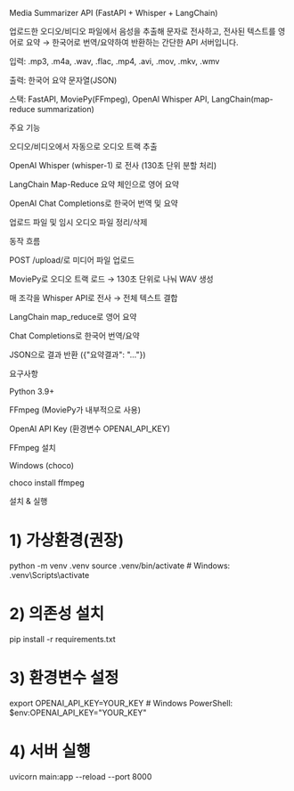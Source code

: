 Media Summarizer API (FastAPI + Whisper + LangChain)

업로드한 오디오/비디오 파일에서 음성을 추출해 문자로 전사하고, 전사된 텍스트를 영어로 요약 → 한국어로 번역/요약하여 반환하는 간단한 API 서버입니다.

입력: .mp3, .m4a, .wav, .flac, .mp4, .avi, .mov, .mkv, .wmv

출력: 한국어 요약 문자열(JSON)

스택: FastAPI, MoviePy(FFmpeg), OpenAI Whisper API, LangChain(map-reduce summarization)


주요 기능

오디오/비디오에서 자동으로 오디오 트랙 추출

OpenAI Whisper (whisper-1) 로 전사 (130초 단위 분할 처리)

LangChain Map-Reduce 요약 체인으로 영어 요약

OpenAI Chat Completions로 한국어 번역 및 요약

업로드 파일 및 임시 오디오 파일 정리/삭제


동작 흐름

POST /upload/로 미디어 파일 업로드

MoviePy로 오디오 트랙 로드 → 130초 단위로 나눠 WAV 생성

매 조각을 Whisper API로 전사 → 전체 텍스트 결합

LangChain map_reduce로 영어 요약

Chat Completions로 한국어 번역/요약

JSON으로 결과 반환 ({"요약결과": "..."})


요구사항

Python 3.9+

FFmpeg (MoviePy가 내부적으로 사용)

OpenAI API Key (환경변수 OPENAI_API_KEY)

FFmpeg 설치


Windows (choco)

choco install ffmpeg

설치 & 실행
# 1) 가상환경(권장)
python -m venv .venv
source .venv/bin/activate   # Windows: .venv\Scripts\activate

# 2) 의존성 설치
pip install -r requirements.txt

# 3) 환경변수 설정
export OPENAI_API_KEY=YOUR_KEY   # Windows PowerShell: $env:OPENAI_API_KEY="YOUR_KEY"

# 4) 서버 실행
uvicorn main:app --reload --port 8000
